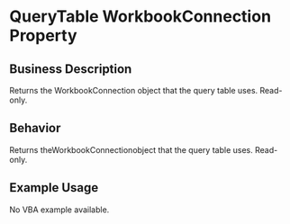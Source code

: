 # QueryTable WorkbookConnection Property

## Business Description
Returns the WorkbookConnection object that the query table uses. Read-only.

## Behavior
Returns theWorkbookConnectionobject that the query table uses. Read-only.

## Example Usage
No VBA example available.